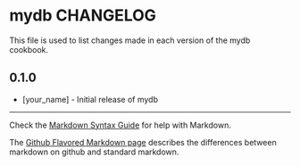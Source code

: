 mydb CHANGELOG
==============

This file is used to list changes made in each version of the mydb cookbook.

0.1.0
-----
- [your_name] - Initial release of mydb

- - -
Check the [Markdown Syntax Guide](http://daringfireball.net/projects/markdown/syntax) for help with Markdown.

The [Github Flavored Markdown page](http://github.github.com/github-flavored-markdown/) describes the differences between markdown on github and standard markdown.
